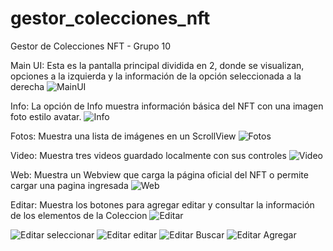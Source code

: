 # gestor_colecciones_nft
Gestor de Colecciones NFT - Grupo 10

Main UI: Esta es la pantalla principal dividida en 2, donde se visualizan, opciones a la izquierda y la información de la opción seleccionada a la derecha
![MainUI](https://github.com/user-attachments/assets/a1d7f9ad-8478-4ff3-9e00-d1dc0b57edda)

Info: La opción de Info muestra información básica del NFT con una imagen foto estilo avatar.
![Info](https://github.com/user-attachments/assets/f5a62f09-7b0f-4924-8435-7b0d1d452cf9)

Fotos: Muestra una lista de imágenes en un ScrollView
![Fotos](https://github.com/user-attachments/assets/cf6993f6-7d4c-47ca-9ee2-318a9dea45bd)

Video: Muestra tres videos guardado localmente con sus controles
![Video](https://github.com/user-attachments/assets/793ebb8c-bfc5-491a-b9e0-ea650c4bf5f6)

Web: Muestra un Webview que carga la página oficial del NFT o permite cargar una pagina ingresada
![Web](https://github.com/user-attachments/assets/ddabae99-702d-44ee-894d-b1f43ae7fe15)

Editar: Muestra los botones para agregar editar y consultar la información de los elementos de la Coleccion
![Editar](https://github.com/user-attachments/assets/005248c7-69fc-4f28-a4d2-7b78d0b719a5)

![Editar seleccionar](https://github.com/user-attachments/assets/694a1b26-d08b-42bc-864f-4cb4a74d7563)
![Editar editar](https://github.com/user-attachments/assets/daf11515-12ec-4faf-ba21-eb87f9879b14)
![Editar Buscar](https://github.com/user-attachments/assets/cfcfbfbc-22b0-4544-a72b-edab69b3b388)
![Editar Agregar](https://github.com/user-attachments/assets/3265c6bd-d858-4361-a155-169581729a1c)







